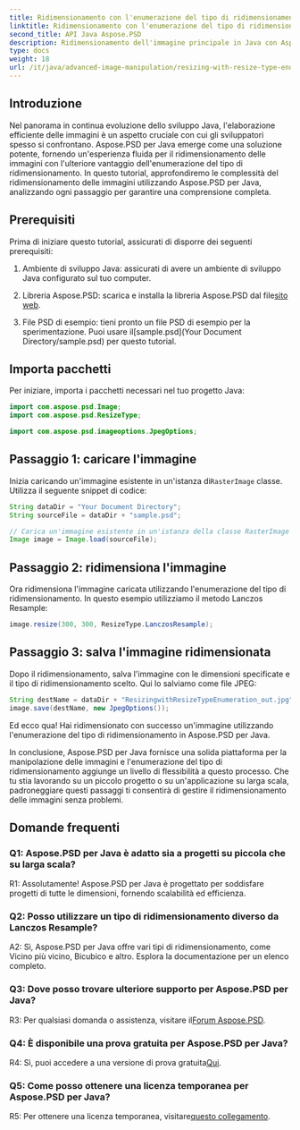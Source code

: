 ```yaml
---
title: Ridimensionamento con l'enumerazione del tipo di ridimensionamento in Aspose.PSD per Java
linktitle: Ridimensionamento con l'enumerazione del tipo di ridimensionamento
second_title: API Java Aspose.PSD
description: Ridimensionamento dell'immagine principale in Java con Aspose.PSD. Guida passo passo utilizzando l'enumerazione del tipo di ridimensionamento.
type: docs
weight: 18
url: /it/java/advanced-image-manipulation/resizing-with-resize-type-enumeration/
---
```

## Introduzione

Nel panorama in continua evoluzione dello sviluppo Java, l'elaborazione efficiente delle immagini è un aspetto cruciale con cui gli sviluppatori spesso si confrontano. Aspose.PSD per Java emerge come una soluzione potente, fornendo un'esperienza fluida per il ridimensionamento delle immagini con l'ulteriore vantaggio dell'enumerazione del tipo di ridimensionamento. In questo tutorial, approfondiremo le complessità del ridimensionamento delle immagini utilizzando Aspose.PSD per Java, analizzando ogni passaggio per garantire una comprensione completa.

## Prerequisiti

Prima di iniziare questo tutorial, assicurati di disporre dei seguenti prerequisiti:

1. Ambiente di sviluppo Java: assicurati di avere un ambiente di sviluppo Java configurato sul tuo computer.

2. Libreria Aspose.PSD: scarica e installa la libreria Aspose.PSD dal file[sito web](https://releases.aspose.com/psd/java/).

3.  File PSD di esempio: tieni pronto un file PSD di esempio per la sperimentazione. Puoi usare il[sample.psd](Your Document Directory/sample.psd) per questo tutorial.

## Importa pacchetti

Per iniziare, importa i pacchetti necessari nel tuo progetto Java:

```java
import com.aspose.psd.Image;
import com.aspose.psd.ResizeType;

import com.aspose.psd.imageoptions.JpegOptions;
```

## Passaggio 1: caricare l'immagine

 Inizia caricando un'immagine esistente in un'istanza di`RasterImage` classe. Utilizza il seguente snippet di codice:

```java
String dataDir = "Your Document Directory";
String sourceFile = dataDir + "sample.psd";

// Carica un'immagine esistente in un'istanza della classe RasterImage
Image image = Image.load(sourceFile);
```

## Passaggio 2: ridimensiona l'immagine

Ora ridimensiona l'immagine caricata utilizzando l'enumerazione del tipo di ridimensionamento. In questo esempio utilizziamo il metodo Lanczos Resample:

```java
image.resize(300, 300, ResizeType.LanczosResample);
```

## Passaggio 3: salva l'immagine ridimensionata

Dopo il ridimensionamento, salva l'immagine con le dimensioni specificate e il tipo di ridimensionamento scelto. Qui lo salviamo come file JPEG:

```java
String destName = dataDir + "ResizingwithResizeTypeEnumeration_out.jpg";
image.save(destName, new JpegOptions());
```

Ed ecco qua! Hai ridimensionato con successo un'immagine utilizzando l'enumerazione del tipo di ridimensionamento in Aspose.PSD per Java.

In conclusione, Aspose.PSD per Java fornisce una solida piattaforma per la manipolazione delle immagini e l'enumerazione del tipo di ridimensionamento aggiunge un livello di flessibilità a questo processo. Che tu stia lavorando su un piccolo progetto o su un'applicazione su larga scala, padroneggiare questi passaggi ti consentirà di gestire il ridimensionamento delle immagini senza problemi.

## Domande frequenti

### Q1: Aspose.PSD per Java è adatto sia a progetti su piccola che su larga scala?

R1: Assolutamente! Aspose.PSD per Java è progettato per soddisfare progetti di tutte le dimensioni, fornendo scalabilità ed efficienza.

### Q2: Posso utilizzare un tipo di ridimensionamento diverso da Lanczos Resample?

A2: Sì, Aspose.PSD per Java offre vari tipi di ridimensionamento, come Vicino più vicino, Bicubico e altro. Esplora la documentazione per un elenco completo.

### Q3: Dove posso trovare ulteriore supporto per Aspose.PSD per Java?

 R3: Per qualsiasi domanda o assistenza, visitare il[Forum Aspose.PSD](https://forum.aspose.com/c/psd/34).

### Q4: È disponibile una prova gratuita per Aspose.PSD per Java?

 R4: Sì, puoi accedere a una versione di prova gratuita[Qui](https://releases.aspose.com/).

### Q5: Come posso ottenere una licenza temporanea per Aspose.PSD per Java?

 R5: Per ottenere una licenza temporanea, visitare[questo collegamento](https://purchase.aspose.com/temporary-license/).